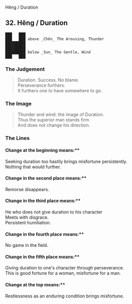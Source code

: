 Hêng / Duration
## 32. Hêng / Duration
    ███   ███
    ███   ███ above _Chên_ The Arousing, Thunder  
    █████████
    █████████
    █████████ below _Sun_ The Gentle, Wind  
    ███   ███
### The Judgement
> Duration. Success. No blame.  
 Perseverance furthers.  
 It furthers one to have somewhere to go.
### The Image
> Thunder and wind: the image of Duration.  
 Thus the superior man stands firm  
 And does not change his direction.
### The Lines

#### Change at the beginning means:**  
 Seeking duration too hastily brings misfortune persistently.  
 Nothing that would further.
#### Change in the second place means:**  
 Remorse disappears.
#### Change in the third place means:**  
 He who does not give duration to his character  
 Meets with disgrace.  
 Persistent humiliation.
#### Change in the fourth place means:**  
 No game in the field.
#### Change in the fifth place means:**  
 Giving duration to one's character through perseverance.  
 This is good fortune for a woman, misfortune for a man.
#### Change at the top means:**  
 Restlessness as an enduring condition brings misfortune.



